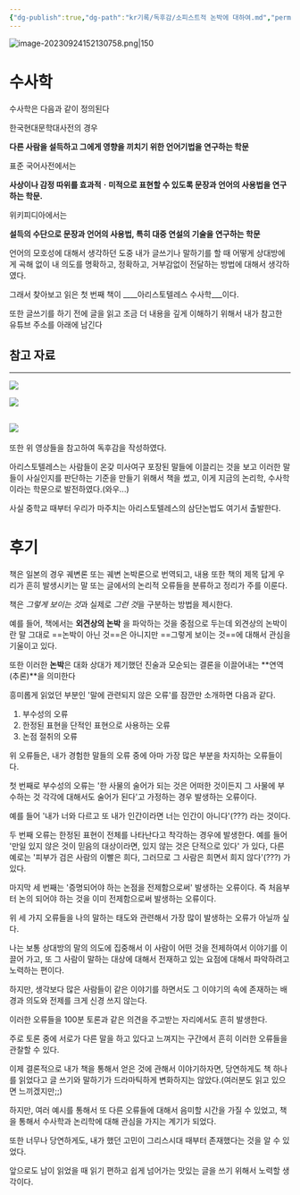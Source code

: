 ```yaml
---
{"dg-publish":true,"dg-path":"kr기록/독후감/소피스트적 논박에 대하여.md","permalink":"/kr기록/독후감/소피스트적 논박에 대하여/","title":"소피스트적 논박에 대하여","tags":["📚Book","수사학"],"created":"2023-09-17","updated":"2023-09-24 15:21:24"}
---
```


![image-20230924152130758.png|150](/img/user/%EA%B8%B0%EB%A1%9D/assets/%EC%86%8C%ED%94%BC%EC%8A%A4%ED%8A%B8%EC%A0%81%20%EB%85%BC%EB%B0%95%EC%97%90%20%EB%8C%80%ED%95%98%EC%97%AC/image-20230924152130758.png)


# 수사학 
수사학은 다음과 같이 정의된다

한국현대문학대사전의 경우 

**다른 사람을 설득하고 그에게 영향을 끼치기 위한 언어기법을 연구하는 학문**

표준 국어사전에서는

**사상이나 감정 따위를 효과적ㆍ미적으로 표현할 수 있도록 문장과 언어의 사용법을 연구하는 학문.**

위키피디아에서는 

**설득의 수단으로 문장과 언어의 사용법, 특히 대중 연설의 기술을 연구하는 학문**

언어의 모호성에 대해서 생각하던 도중 내가 글쓰기나 말하기를 할 때 어떻게 상대방에게 곡해 없이 내 의도를 명확하고, 정확하고, 거부감없이 전달하는 방법에 대해서 생각하였다.

그래서 찾아보고 읽은 첫 번째 책이 ____아리스토텔레스 수사학___이다.

또한 글쓰기를 하기 전에 글을 읽고 조금 더 내용을 깊게 이해하기 위해서 내가 참고한 유튜브 주소를 아래에 남긴다
## 참고 자료
-------------------
![](https://www.youtube.com/watch?v=RQsXhObTe4Y)

![](https://www.youtube.com/watch?v=z55FVvCZyCQ)

![](https://www.youtube.com/watch?v=AOqgxudMEts)
------------

또한 위 영상들을 참고하여 독후감을 작성하였다.

아리스토텔레스는 사람들이 온갖 미사여구 포장된 말들에 이끌리는 것을 보고 이러한 말들이 사실인지를 판단하는 기준을 만들기 위해서 책을 썼고, 이게 지금의 논리학, 수사학이라는 학문으로 발전하였다.(와우...)

사실 중학교 때부터 우리가 마주치는 아리스토텔레스의 삼단논법도 여기서 출발한다.

# 후기
책은 일본의 경우 궤변론 또는 궤변 논박론으로 번역되고, 내용 또한 책의 제목 답게 우리가 흔히 발생시키는 말 또는 글에서의 논리적 오류들을 분류하고 정리가 주를 이룬다.

책은 *그렇게 보이는 것*과 실제로 *그런 것*을 구분하는 방법을 제시한다.

예를 들어, 책에서는 **외견상의 논박** 을 파악하는 것을 중점으로 두는데 외견상의 논박이란 말 그대로 ==논박이 아닌 것==은 아니지만 ==그렇게 보이는 것==에 대해서 관심을 기울이고 있다. 

또한 이러한 **논박**은 대화 상대가 제기했던 진술과 모순되는 결론을 이끌어내는 **연역(추론)**을 의미한다


흥미롭게 읽었던 부분인 '말에 관련되지 않은 오류'를 잠깐만 소개하면 다음과 같다.

1. 부수성의 오류
2. 한정된 표현을 단적인 표현으로 사용하는 오류
3. 논점 절취의 오류

위 오류들은, 내가 경험한 말들의 오류 중에 아마 가장 많은 부분을 차지하는 오류들이다.

첫 번째로 부수성의 오류는 '한 사물의 술어가 되는 것은 어떠한 것이든지 그 사물에 부수하는 것 각각에 대해서도 술어가 된다'고 가정하는 경우 발생하는 오류이다.

예를 들어 '내가 너와 다르고 또 내가 인간이라면 너는 인간이 아니다'(???) 라는 것이다.

두 번째 오류는 한정된 표현이 전체를 나타난다고 착각하는 경우에 발생한다.
예를 들어 '만일 있지 않은 것이 믿음의 대상이라면, 있지 않는 것은 단적으로 있다' 가 있다, 다른 예로는 '피부가 검은 사람의 이빨은 희다, 그러므로 그 사람은 희면서 희지 않다'(???) 가 있다.  

마지막 세 번째는 '증명되어야 하는 논점을 전제함으로써' 발생하는 오류이다.
즉 처음부터 논의 되어야 하는 것을 이미 전제함으로써 발생하는 오류이다.

위 세 가지 오류들을 나의 말하는 태도와 관련해서 가장 많이 발생하는 오류가 아닐까 싶다.

나는 보통 상대방의 말의 의도에 집중해서 이 사람이 어떤 것을 전제하여서 이야기를 이끌어 가고, 또 그 사람이 말하는 대상에 대해서 전재하고 있는 요점에 대해서 파악하려고 노력하는 편이다.

하지만, 생각보다 많은 사람들이 같은 이야기를 하면서도 그 이야기의 속에 존재하는 배경과 의도와 전제를 크게 신경 쓰지 않는다.

이러한 오류들을 100분 토론과 같은 의견을 주고받는 자리에서도 흔히 발생한다.

주로 토론 중에 서로가 다른 말을 하고 있다고 느껴지는 구간에서 흔히 이러한 오류들을 관찰할 수 있다.

이제 결론적으로 내가 책을 통해서 얻은 것에 관해서 이야기하자면, 
당연하게도 책 하나를 읽었다고 글 쓰기와 말하기가 드라마틱하게 변화하지는 않았다.(여러분도 읽고 있으면 느끼겠지만;;)

하지만, 여러 예시를 통해서 또 다른 오류들에 대해서 음미할 시간을 가질 수 있었고, 책을 통해서 수사학과 논리학에 대해 관심을 가지는 계기가 되었다.

또한 너무나 당연하게도, 내가 했던 고민이 그리스시대 때부터 존재했다는 것을 알 수 있었다.

앞으로도 남이 읽었을 때 읽기 편하고 쉽게 넘어가는 맛있는 글을 쓰기 위해서 노력할 생각이다.